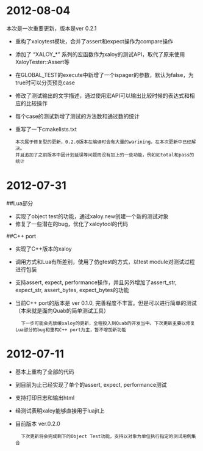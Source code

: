 # 2012-08-04

本次是一次重要更新，版本是ver 0.2.1


  + 重构了xaloytest模块，合并了assert和expect操作为compare操作
  + 添加了 “XALOY_*” 系列的宏函数作为xaloy的测试API，取代了原来使用XaloyTester::Assert等
  + 在GLOBAL_TEST的execute中新增了一个ispager的参数，默认为false，为true时可以分页预览case
  + 修改了测试输出的文字描述，通过使用宏API可以输出比较时候的表达式和相应的比较操作
  + 每个case的测试新增了测试的方法数和通过数的统计
  + 重写了一下cmakelists.txt

        本次属于修复型的更新，0.2.0版本在编译时会有大量的warining。在本次更新中已经解决。
        并且追加了之前版本中因计划延误等问题而没有加上的一些功能，例如如total和pass的统计
  
# 2012-07-31

##Lua部分
+ 实现了object test的功能，通过xaloy.new创建一个新的测试对象
+ 修复了一些潜在的bug，优化了xaloytool的代码

##C++ port
+ 实现了C++版本的xaloy
+ 调用方式和Lua有所差别，使用了仿gtest的方式，以test module对测试过程进行包装
+ 支持assert, expect, performance操作，并且另外增加了assert_str, expect_str, assert_bytes, expect_bytes的功能
+ 当前C++ port的版本是 ver 0.1.0, 完善程度不丰富。但是可以进行简单的测试（本来就是面向Quab的简单测试工具）

        下一步可能会先放缓xaloy的更新，全程投入到Quab的开发当中。下次更新主要以修复Lua部分的bug和重构C++ port为主，暂不增加新功能

# 2012-07-11

+ 基本上重构了全部的代码
+ 到目前为止已经实现了单个的assert, expect, performance测试
+ 支持打印日志和输出html
+ 经测试表明xaloy能够直接用于luajit上
+ 目前版本 ver.0.2.0

        下次更新将会完成剩下的Object Test功能，支持以对象为单位执行指定的测试用例集合